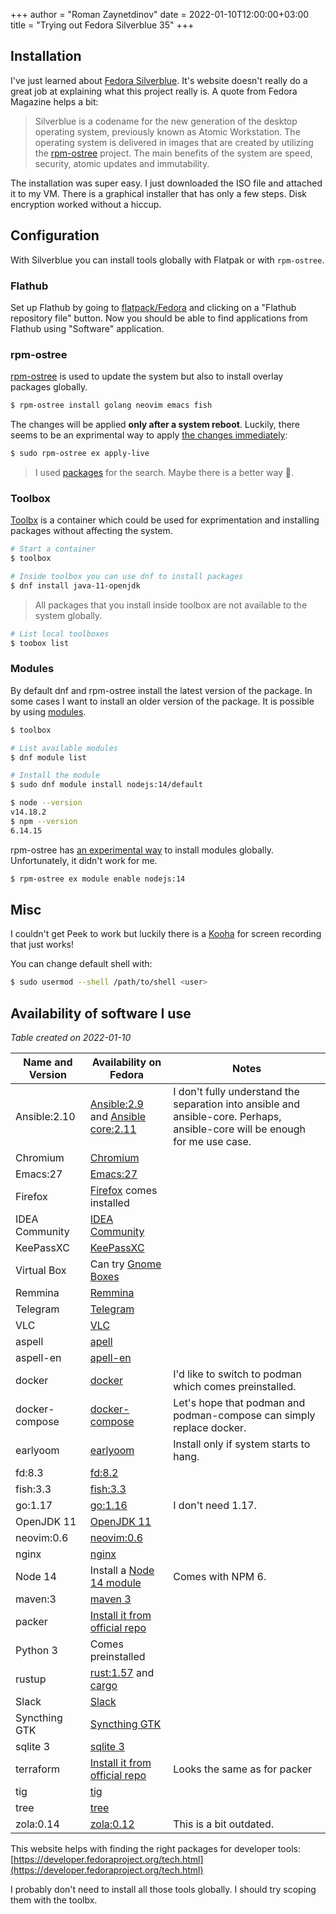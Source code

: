 +++
author = "Roman Zaynetdinov"
date = 2022-01-10T12:00:00+03:00
title = "Trying out Fedora Silverblue 35"
+++

## Installation

I've just learned about [Fedora Silverblue](https://silverblue.fedoraproject.org). It's website doesn't really do a great job at explaining what this project really is. A quote from Fedora Magazine helps a bit:

> Silverblue is a codename for the new generation of the desktop operating system, previously known as Atomic Workstation. The operating system is delivered in images that are created by utilizing the [rpm-ostree](https://coreos.github.io/rpm-ostree/) project. The main benefits of the system are speed, security, atomic updates and immutability. 

The installation was super easy. I just downloaded the ISO file and attached it to my VM. There is a graphical installer that has only a few steps. Disk encryption worked without a hiccup.


## Configuration

With Silverblue you can install tools globally with Flatpak or with `rpm-ostree`. 

### Flathub

Set up Flathub by going to [flatpack/Fedora](https://flatpak.org/setup/Fedora/) and clicking on a "Flathub repository file" button. Now you should be able to find applications from Flathub using "Software" application.

### rpm-ostree

[rpm-ostree](https://coreos.github.io/rpm-ostree/administrator-handbook/) is used to update the system but also to install overlay packages globally.

```sh
$ rpm-ostree install golang neovim emacs fish
```

The changes will be applied **only after a system reboot**. Luckily, there seems to be an exprimental way to apply [the changes immediately](https://techoverflow.net/2021/05/15/how-to-apply-fedora-coreos-changes-without-a-reboot/):

```sh
$ sudo rpm-ostree ex apply-live
```

> I used [packages](https://packages.fedoraproject.org/) for the search. Maybe there is a better way 🤔.

### Toolbox

[Toolbx](https://containertoolbx.org/) is a container which could be used for exprimentation and installing packages without affecting the system.

```sh
# Start a container
$ toolbox

# Inside toolbox you can use dnf to install packages
$ dnf install java-11-openjdk
```

> All packages that you install inside toolbox are not available to the system globally.

```sh
# List local toolboxes
$ toobox list
```

### Modules

By default dnf and rpm-ostree install the latest version of the package. In some cases I want to install an older version of the package. It is possible by using [modules](https://docs.fedoraproject.org/en-US/modularity/installing-modules/).

```sh
$ toolbox

# List available modules
$ dnf module list

# Install the module
$ sudo dnf module install nodejs:14/default

$ node --version
v14.18.2
$ npm --version
6.14.15
```

rpm-ostree has [an experimental way](https://coreos.github.io/rpm-ostree/administrator-handbook/#modularity) to install modules globally. Unfortunately, it didn't work for me.

```sh
$ rpm-ostree ex module enable nodejs:14
```


## Misc

I couldn't get Peek to work but luckily there is a [Kooha](https://github.com/SeaDve/Kooha) for screen recording that just works!

You can change default shell with:

```sh
$ sudo usermod --shell /path/to/shell <user>
```


## Availability of software I use

*Table created on 2022-01-10*

| Name and Version | Availability on Fedora | Notes |
| ---------------- | ---------------------- | ------|
| Ansible:2.10 | [Ansible:2.9](https://packages.fedoraproject.org/pkgs/ansible/ansible/) and [Ansible core:2.11](https://packages.fedoraproject.org/pkgs/ansible-core/ansible-core/) | I don't fully understand the separation into ansible and ansible-core. Perhaps, ansible-core will be enough for me use case.
| Chromium | [Chromium](https://flathub.org/apps/details/org.chromium.Chromium) |
| Emacs:27 | [Emacs:27](https://packages.fedoraproject.org/pkgs/emacs/emacs/) |
| Firefox | [Firefox](https://flathub.org/apps/details/org.mozilla.firefox) comes installed |
| IDEA Community | [IDEA Community](https://flathub.org/apps/details/com.jetbrains.IntelliJ-IDEA-Community) |
| KeePassXC | [KeePassXC](https://flathub.org/apps/details/org.keepassxc.KeePassXC) |
| Virtual Box | Can try [Gnome Boxes](https://flathub.org/apps/details/org.gnome.Boxes) |
| Remmina | [Remmina](https://flathub.org/apps/details/org.remmina.Remmina) |
| Telegram | [Telegram](https://flathub.org/apps/details/org.telegram.desktop) |
| VLC | [VLC](https://flathub.org/apps/details/org.videolan.VLC) |
| aspell | [apell](https://packages.fedoraproject.org/pkgs/aspell/aspell/)
| aspell-en | [apell-en](https://packages.fedoraproject.org/pkgs/aspell-en/aspell-en/) |
| docker | [docker](https://developer.fedoraproject.org/tools/docker/about.html) | I'd like to switch to podman which comes preinstalled. |
| docker-compose | [docker-compose](https://developer.fedoraproject.org/tools/docker/compose.html) | Let's hope that podman and podman-compose can simply replace docker. |
| earlyoom | [earlyoom](https://packages.fedoraproject.org/pkgs/earlyoom/earlyoom/) | Install only if system starts to hang. |
| fd:8.3 | [fd:8.2](https://packages.fedoraproject.org/pkgs/rust-fd-find/fd-find/) |
| fish:3.3 | [fish:3.3](https://packages.fedoraproject.org/pkgs/fish/fish/) |
| go:1.17 | [go:1.16](https://packages.fedoraproject.org/pkgs/golang/golang/) | I don't need 1.17. |
| OpenJDK 11 | [OpenJDK 11](https://packages.fedoraproject.org/pkgs/java-11-openjdk/java-11-openjdk-devel/) |
| neovim:0.6 | [neovim:0.6](https://packages.fedoraproject.org/pkgs/neovim/neovim/) |
| nginx | [nginx](https://packages.fedoraproject.org/pkgs/nginx/nginx/) |
| Node 14 | Install a [Node 14 module](https://developer.fedoraproject.org/tech/languages/nodejs/nodejs.html) | Comes with NPM 6.
| maven:3 | [maven 3](https://packages.fedoraproject.org/pkgs/maven/maven/) |
| packer | [Install it from official repo](https://learn.hashicorp.com/tutorials/packer/get-started-install-cli) | 
| Python 3 | Comes preinstalled |
| rustup | [rust:1.57](https://packages.fedoraproject.org/pkgs/rust/rust/) and [cargo](https://packages.fedoraproject.org/pkgs/rust/cargo/) |
| Slack | [Slack](https://flathub.org/apps/details/com.slack.Slack) |
| Syncthing GTK | [Syncthing GTK](https://flathub.org/apps/details/me.kozec.syncthingtk) |
| sqlite 3 | [sqlite 3](https://packages.fedoraproject.org/pkgs/sqlite/sqlite/) |
| terraform | [Install it from official repo](https://learn.hashicorp.com/tutorials/terraform/install-cli) | Looks the same as for packer |
| tig | [tig](https://packages.fedoraproject.org/pkgs/tig/tig/) |
| tree | [tree](https://packages.fedoraproject.org/pkgs/tree/tree/) |
| zola:0.14 | [zola:0.12](https://packages.fedoraproject.org/pkgs/zola/zola/) | This is a bit outdated.

This website helps with finding the right packages for developer tools: [https://developer.fedoraproject.org/tech.html](https://developer.fedoraproject.org/tech.html)

I probably don't need to install all those tools globally. I should try scoping them with the toolbx.
